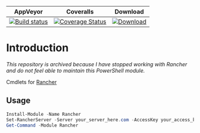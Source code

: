 ﻿| AppVeyor | Coveralls | Download |
| :------: | :-------: | :------: |
| [![Build status](https://ci.appveyor.com/api/projects/status/2fehm202bq6596jc?svg=true)](https://ci.appveyor.com/project/nicholasdille/powershell-rancher) | [![Coverage Status](https://coveralls.io/repos/github/nicholasdille/PowerShell-Rancher/badge.svg?branch=master)](https://coveralls.io/github/nicholasdille/PowerShell-Rancher?branch=master) | [![Download](https://img.shields.io/badge/powershellgallery-Rancher-blue.svg)](https://www.powershellgallery.com/packages/Rancher/)

# Introduction

*This repository is archived because I have stopped working with Rancher and do not feel able to maintain this PowerShell module.*

Cmdlets for [Rancher](http://rancher.com/rancher/)

## Usage

```powershell
Install-Module -Name Rancher
Set-RancherServer -Server your_server_here.com -AccessKey your_access_key_here -SecretKey your_secret_key_here
Get-Command -Module Rancher
```
